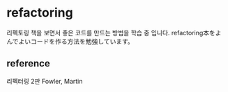 # refactoring
리펙토링 책을 보면서 좋은 코드를 만드는 방법을 학습 중 입니다.
refactoring本をよんでよいコードを作る方法を勉強しています。

## reference
리펙터링 2판 Fowler, Martin
